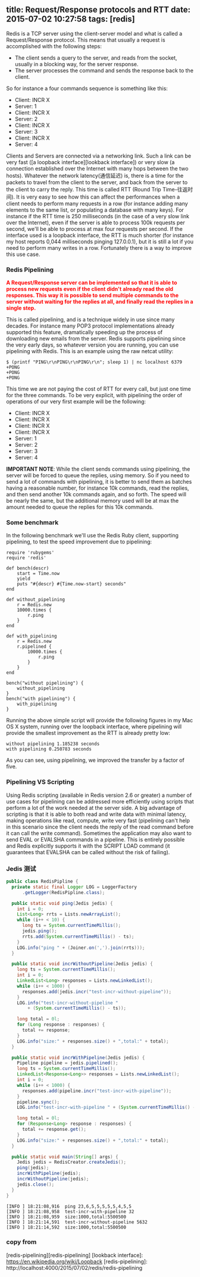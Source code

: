 title: Request/Response protocols and RTT
date: 2015-07-02 10:27:58
tags: [redis]
---
Redis is a TCP server using the client-server model and what is called a Request/Response protocol.
This means that usually a request is accomplished with the following steps:
+ The client sends a query to the server, and reads from the socket, usually in a blocking way, for the server response.
+ The server processes the command and sends the response back to the client.

So for instance a four commands sequence is something like this:
+ Client: INCR X
+ Server: 1
+ Client: INCR X
+ Server: 2
+ Client: INCR X
+ Server: 3
+ Client: INCR X
+ Server: 4

Clients and Servers are connected via a networking link. Such a link can be very fast ([a loopback interface][lookback interface]) or very slow (a connection established over the Internet with many hops between the two hosts). Whatever the network latency(通信延迟) is, there is a time for the packets to travel from the client to the server, and back from the server to the client to carry the reply.
This time is called RTT (Round Trip Time-往返时间). It is very easy to see how this can affect the performances when a client needs to perform many requests in a row (for instance adding many elements to the same list, or populating a database with many keys). For instance if the RTT time is 250 milliseconds (in the case of a very slow link over the Internet), even if the server is able to process 100k requests per second, we'll be able to process at max four requests per second.
If the interface used is a loopback interface, the RTT is much shorter (for instance my host reports 0,044 milliseconds pinging 127.0.0.1), but it is still a lot if you need to perform many writes in a row.
Fortunately there is a way to improve this use case.

### Redis Pipelining
<font color='red'>**A Request/Response server can be implemented so that it is able to process new requests even if the client didn't already read the old responses. This way it is possible to send multiple commands to the server without waiting for the replies at all, and finally read the replies in a single step.**</font>
<!--more-->
This is called pipelining, and is a technique widely in use since many decades. For instance many POP3 protocol implementations already supported this feature, dramatically speeding up the process of downloading new emails from the server.
Redis supports pipelining since the very early days, so whatever version you are running, you can use pipelining with Redis. This is an example using the raw netcat utility:

    $ (printf "PING\r\nPING\r\nPING\r\n"; sleep 1) | nc localhost 6379
    +PONG
    +PONG
    +PONG
This time we are not paying the cost of RTT for every call, but just one time for the three commands.
To be very explicit, with pipelining the order of operations of our very first example will be the following:
+ Client: INCR X
+ Client: INCR X
+ Client: INCR X
+ Client: INCR X
+ Server: 1
+ Server: 2
+ Server: 3
+ Server: 4

**IMPORTANT NOTE**: While the client sends commands using pipelining, the server will be forced to queue the replies, using memory. So if you need to send a lot of commands with pipelining, it is better to send them as batches having a reasonable number, for instance 10k commands, read the replies, and then send another 10k commands again, and so forth. The speed will be nearly the same, but the additional memory used will be at max the amount needed to queue the replies for this 10k commands.

### Some benchmark
In the following benchmark we'll use the Redis Ruby client, supporting pipelining, to test the speed improvement due to pipelining:
```
require 'rubygems'
require 'redis'

def bench(descr)
    start = Time.now
    yield
    puts "#{descr} #{Time.now-start} seconds"
end

def without_pipelining
    r = Redis.new
    10000.times {
        r.ping
    }
end

def with_pipelining
    r = Redis.new
    r.pipelined {
        10000.times {
            r.ping
        }
    }
end

bench("without pipelining") {
    without_pipelining
}
bench("with pipelining") {
    with_pipelining
}
```
Running the above simple script will provide the following figures in my Mac OS X system, running over the loopback interface, where pipelining will provide the smallest improvement as the RTT is already pretty low:

    without pipelining 1.185238 seconds
    with pipelining 0.250783 seconds
As you can see, using pipelining, we improved the transfer by a factor of five.

### Pipelining VS Scripting
Using Redis scripting (available in Redis version 2.6 or greater) a number of use cases for pipelining can be addressed more efficiently using scripts that perform a lot of the work needed at the server side. A big advantage of scripting is that it is able to both read and write data with minimal latency, making operations like read, compute, write very fast (pipelining can't help in this scenario since the client needs the reply of the read command before it can call the write command).
Sometimes the application may also want to send EVAL or EVALSHA commands in a pipeline. This is entirely possible and Redis explicitly supports it with the SCRIPT LOAD command (it guarantees that EVALSHA can be called without the risk of failing).
### Jedis 测试
```java
public class RedisPipline {
  private static final Logger LOG = LoggerFactory
      .getLogger(RedisPipline.class);

  public static void ping(Jedis jedis) {
    int i = 0;
    List<Long> rrts = Lists.newArrayList();
    while (i++ < 10) {
      long ts = System.currentTimeMillis();
      jedis.ping();
      rrts.add(System.currentTimeMillis() - ts);
    }
    LOG.info("ping " + (Joiner.on(',').join(rrts)));
  }

  public static void incrWithoutPipeline(Jedis jedis) {
    long ts = System.currentTimeMillis();
    int i = 0;
    LinkedList<Long> responses = Lists.newLinkedList();
    while (i++ < 1000) {
      responses.add(jedis.incr("test-incr-without-pipeline"));
    }
    LOG.info("test-incr-without-pipeline "
        + (System.currentTimeMillis() - ts));

    long total = 0l;
    for (Long response : responses) {
      total += response;
    }
    LOG.info("size:" + responses.size() + ",total:" + total);
  }

  public static void incrWithPipeline(Jedis jedis) {
    Pipeline pipeline = jedis.pipelined();
    long ts = System.currentTimeMillis();
    LinkedList<Response<Long>> responses = Lists.newLinkedList();
    int i = 0;
    while (i++ < 1000) {
      responses.add(pipeline.incr("test-incr-with-pipeline"));
    }
    pipeline.sync();
    LOG.info("test-incr-with-pipeline " + (System.currentTimeMillis() - ts));

    long total = 0l;
    for (Response<Long> response : responses) {
      total += response.get();
    }
    LOG.info("size:" + responses.size() + ",total:" + total);
  }

  public static void main(String[] args) {
    Jedis jedis = RedisCreator.createJedis();
    ping(jedis);
    incrWithPipeline(jedis);
    incrWithoutPipeline(jedis);
    jedis.close();
  }
}
```
    [INFO ] 18:21:08,916  ping 23,6,5,5,5,5,5,4,5,5
    [INFO ] 18:21:08,958  test-incr-with-pipeline 32
    [INFO ] 18:21:08,959  size:1000,total:5500500
    [INFO ] 18:21:14,591  test-incr-without-pipeline 5632
    [INFO ] 18:21:14,592  size:1000,total:5500500


### copy from 
[redis-pipelining][redis-pipelining]
[lookback interface]: https://en.wikipedia.org/wiki/Loopback
[redis-pipelining]: http://localhost:4000/2015/07/02/redis/redis-pipelining
